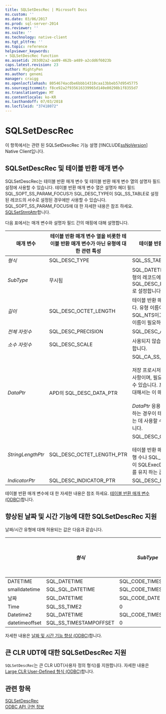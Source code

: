 ```yaml
---
title: SQLSetDescRec | Microsoft Docs
ms.custom: ''
ms.date: 03/06/2017
ms.prod: sql-server-2014
ms.reviewer: ''
ms.suite: ''
ms.technology: native-client
ms.tgt_pltfrm: ''
ms.topic: reference
helpviewer_keywords:
- SQLSetDescRec function
ms.assetid: 203d02a2-aa09-462b-a489-a2cdd6f6023b
caps.latest.revision: 23
author: MightyPen
ms.author: genemi
manager: craigg
ms.openlocfilehash: 8054674acdbe6bbb14310caa13bbeb57d9545775
ms.sourcegitcommit: f8ce92a2f935616339965d140e00298b1f8355d7
ms.translationtype: MT
ms.contentlocale: ko-KR
ms.lasthandoff: 07/03/2018
ms.locfileid: "37418072"
---
```

# <a name="sqlsetdescrec"></a>SQLSetDescRec
  이 항목에서는 관련 된 SQLSetDescRec 기능 설명 [!INCLUDE[ssNoVersion](../../includes/ssnoversion-md.md)] Native Client입니다.  
  
## <a name="sqlsetdescrec-and-table-valued-parameters"></a>SQLSetDescRec 및 테이블 반환 매개 변수  
 SQLSetDescRec는 테이블 반환 매개 변수 및 테이블 반환 매개 변수 열의 설명자 필드 설정에 사용할 수 있습니다. 테이블 반환 매개 변수 열은 설명자 헤더 필드 SQL_SOPT_SS_PARAM_FOCUS가 SQL_DESC_TYPE이 SQL_SS_TABLE로 설정된 레코드의 서수로 설정된 경우에만 사용할 수 있습니다. SQL_SOPT_SS_PARAM_FOCUS에 대 한 자세한 내용은 참조 하세요. [SQLSetStmtAttr](sqlsetstmtattr.md)합니다.  
  
 다음 표에서는 매개 변수와 설명자 필드 간의 매핑에 대해 설명합니다.  
  
|매개 변수|테이블 반환 매개 변수 열을 비롯한 테이블 반환 매개 변수가 아닌 유형에 대한 관련 특성|테이블 반환 매개 변수에 대한 관련 특성|  
|---------------|--------------------------------------------------------------------------------------------------------|----------------------------------------------------|  
|*형식*|SQL_DESC_TYPE|SQL_SS_TABLE|  
|*SubType*|무시됨|SQL_DATETIME 또는 SQL_INTERVAL 유형의 레코드에 대해 이 값을 SQL_DESC_DATETIME_INTERVAL_CODE로 설정합니다.|  
|*길이*|SQL_DESC_OCTET_LENGTH|테이블 반환 매개 변수 유형 이름의 길이입니다. 유형 이름이 null로 끝나는 경우 SQL_NTS이고, 테이블 반환 매개 변수 유형 이름이 필요하지 않은 경우 0입니다.|  
|*전체 자릿수*|SQL_DESC_PRECISION|SQL_DESC_ARRAY_SIZE|  
|*소수 자릿수*|SQL_DESC_SCALE|사용되지 않습니다. 이 매개 변수는 0이어야 합니다.|  
|*DataPtr*|APD의 SQL_DESC_DATA_PTR|SQL_CA_SS_TYPE_NAME<br /><br /> 저장 프로시저 호출에서 이 매개 변수는 선택 사항이며, 필요하지 않은 경우 NULL을 지정할 수 있습니다. 프로시저 호출이 아닌 SQL 문에 대해서는 이 매개 변수를 지정해야 합니다.<br /><br /> *DataPtr* 응용 프로그램 가변 행 바인딩을 사용 하는 경우이 테이블 반환 매개 변수를 식별 하는 데 사용할 수 있는 고유한 값으로도 사용 됩니다.|  
|*StringLengthPtr*|SQL_DESC_OCTET_LENGTH_PTR|SQL_DESC_OCTET_LENGTH_PTR<br /><br /> 테이블 반환 매개 변수의 경우 이 값은 전송할 행 수나 SQL_DATA_AT_EXEC입니다. 이것이 SQLExecDirect를 사용 하 여 전송할 행 수를 유지 하는 값에 대 한 포인터입니다.|  
|*IndicatorPtr*|SQL_DESC_INDICATOR_PTR|SQL_DESC_INDICATOR_PTR|  
  
 테이블 반환 매개 변수에 대 한 자세한 내용은 참조 하세요. [테이블 반환 매개 변수 &#40;ODBC&#41;](../native-client-odbc-table-valued-parameters/table-valued-parameters-odbc.md)합니다.  
  
## <a name="sqlsetdescrec-support-for-enhanced-date-and-time-features"></a>향상된 날짜 및 시간 기능에 대한 SQLSetDescRec 지원  
 날짜/시간 유형에 대해 허용되는 값은 다음과 같습니다.  
  
||*형식*|*SubType*|*길이*|*전체 자릿수*|*소수 자릿수*|  
|-|------------|---------------|--------------|-----------------|-------------|  
|DATETIME|SQL_DATETIME|SQL_CODE_TIMESTAMP|4|3|3|  
|smalldatetime|SQL_SQL_DATETIME|SQL_CODE_TIMESTAMP|8|0|0|  
|날짜|SQL_DATETIME|SQL_CODE_DATE|6|0|0|  
|Time|SQL_SS_TIME2|0|10|0..7|0..7|  
|Datetime2|SQL_DATETIME|SQL_CODE_TIMESTAMP|16|0..7|0..7|  
|datetimeoffset|SQL_SS_TIMESTAMPOFFSET|0|20|0..7|0..7|  
  
 자세한 내용은 [날짜 및 시간 기능 향상 &#40;ODBC&#41;](../native-client-odbc-date-time/date-and-time-improvements-odbc.md)합니다.  
  
## <a name="sqlsetdescrec-support-for-large-clr-udts"></a>큰 CLR UDT에 대한 SQLSetDescRec 지원  
 `SQLSetDescRec`는 큰 CLR UDT(사용자 정의 형식)를 지원합니다. 자세한 내용은 [Large CLR User-Defined 형식 &#40;ODBC&#41;](../native-client/odbc/large-clr-user-defined-types-odbc.md)합니다.  
  
## <a name="see-also"></a>관련 항목  
 [SQLSetDescRec](http://go.microsoft.com/fwlink/?LinkId=80704)   
 [ODBC API 구현 정보](odbc-api-implementation-details.md)  
  
  
